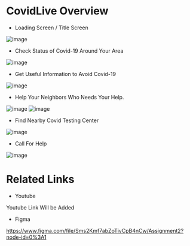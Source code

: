 # CovidLive Overview
* Loading Screen / Title Screen

![image](https://user-images.githubusercontent.com/47927679/111085619-7b42f280-84ee-11eb-8177-34bfc7896756.png)

* Check Status of Covid-19 Around Your Area

![image](https://user-images.githubusercontent.com/47927679/111085671-bcd39d80-84ee-11eb-87aa-d07878914550.png)

* Get Useful Information to Avoid Covid-19

![image](https://user-images.githubusercontent.com/47927679/111085593-65cdc880-84ee-11eb-8670-41ec7f26430f.png)

* Help Your Neighbors Who Needs Your Help.

![image](https://user-images.githubusercontent.com/47927679/111085541-2901d180-84ee-11eb-8cd1-911b372d63e5.png)
![image](https://user-images.githubusercontent.com/47927679/111085468-df18eb80-84ed-11eb-87c9-ae9c49dce500.png)

* Find Nearby Covid Testing Center

![image](https://user-images.githubusercontent.com/47927679/111085579-53538f00-84ee-11eb-935f-f1fc416272d9.png)

* Call For Help

![image](https://user-images.githubusercontent.com/47927679/111085340-64e86700-84ed-11eb-860e-bb42cb7ebf33.png)

# Related Links

* Youtube

Youtube Link Will be Added

* Figma

https://www.figma.com/file/Sms2Kmf7abZoTivCpB4nCw/Assignment2?node-id=0%3A1
